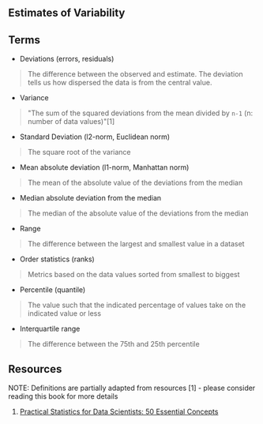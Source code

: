 ## Estimates of Variability

## Terms
- Deviations (errors, residuals)
> The difference between the observed and estimate.  The deviation tells us how dispersed the data is from the central value.
- Variance
> "The sum of the squared deviations from the mean divided by `n-1` (n: number of data values)"[1]
- Standard Deviation (l2-norm, Euclidean norm)
> The square root of the variance
- Mean absolute deviation (l1-norm, Manhattan norm)
> The mean of the absolute value of the deviations from the median
- Median absolute deviation from the median
> The median of the absolute value of the deviations from the median
- Range
> The difference between the largest and smallest value in a dataset
- Order statistics (ranks)
> Metrics based on the data values sorted from smallest to biggest
- Percentile (quantile)
> The value such that the indicated percentage of values take on the indicated value or less
- Interquartile range
> The difference between the 75th and 25th percentile

## Resources
NOTE: Definitions are partially adapted from resources [1] - please consider reading this book for more details
1. [Practical Statistics for Data Scientists: 50 Essential Concepts](https://www.amazon.com/Practical-Statistics-Data-Scientists-Essential/dp/1491952962/ref=sr_1_1?ie=UTF8&qid=1515452947&sr=8-1&keywords=practical+statistics+for+data+scientists)